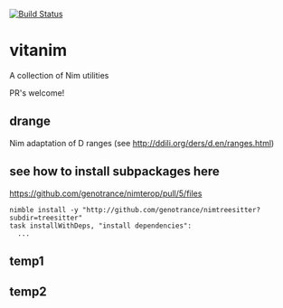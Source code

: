 [//]: # (from https://github.com/MicrosoftDocs/vsts-docs/blob/master/docs/pipelines/get-started-yaml.md)
[![Build Status](https://dev.azure.com/timotheecour/timotheecour/_apis/build/status/timotheecour.vitanim?branchName=master)](https://dev.azure.com/timotheecour/timotheecour/_build/latest?definitionId=2&branchName=master)

# vitanim
A collection of Nim utilities

PR's welcome!

## drange
Nim adaptation of D ranges (see http://ddili.org/ders/d.en/ranges.html)

## see how to install subpackages here
https://github.com/genotrance/nimterop/pull/5/files
```
nimble install -y "http://github.com/genotrance/nimtreesitter?subdir=treesitter"
task installWithDeps, "install dependencies":
  ...
```

## temp1
## temp2